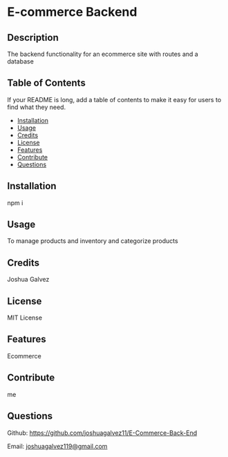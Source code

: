 
# E-commerce Backend

## Description
The backend functionality for an ecommerce site with routes and a database

## Table of Contents
If your README is long, add a table of contents to make it easy for users to find what they need.
- [Installation](#installation)
- [Usage](#usage)
- [Credits](#credits)
- [License](#license)
- [Features](#features)
- [Contribute](#contribute)
- [Questions](#questions)

## Installation
npm i

## Usage
To manage products and inventory and categorize products   
    
## Credits
Joshua Galvez

## License
MIT License

## Features
Ecommerce

## Contribute
me

## Questions
Github: https://github.com/joshuagalvez11/E-Commerce-Back-End

Email: joshuagalvez119@gmail.com
